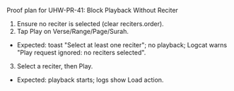 Proof plan for UHW-PR-41: Block Playback Without Reciter

1) Ensure no reciter is selected (clear reciters.order).
2) Tap Play on Verse/Range/Page/Surah.
- Expected: toast "Select at least one reciter"; no playback; Logcat warns "Play request ignored: no reciters selected".
3) Select a reciter, then Play.
- Expected: playback starts; logs show Load action.

